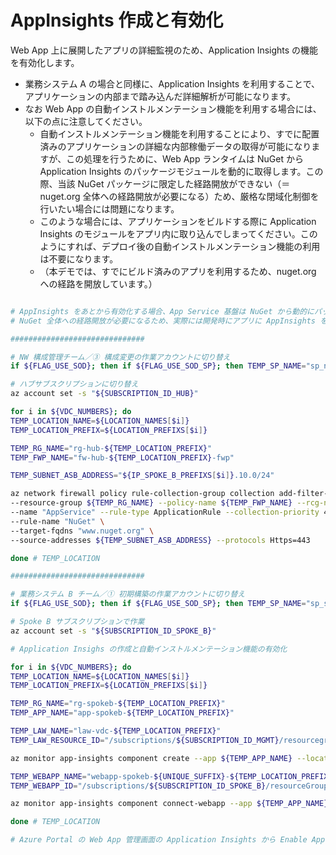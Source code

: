 # AppInsights 作成と有効化

Web App 上に展開したアプリの詳細監視のため、Application Insights の機能を有効化します。

- 業務システム A の場合と同様に、Application Insights を利用することで、アプリケーションの内部まで踏み込んだ詳細解析が可能になります。
- なお Web App の自動インストルメンテーション機能を利用する場合には、以下の点に注意してください。
  - 自動インストルメンテーション機能を利用することにより、すでに配置済みのアプリケーションの詳細な内部稼働データの取得が可能になりますが、この処理を行うために、Web App ランタイムは NuGet から Application Insights のパッケージモジュールを動的に取得します。この際、当該 NuGet パッケージに限定した経路開放ができない（＝nuget.org 全体への経路開放が必要になる）ため、厳格な閉域化制御を行いたい場合には問題になります。
  - このような場合には、アプリケーションをビルドする際に Application Insights のモジュールをアプリ内に取り込んでしまってください。このようにすれば、デプロイ後の自動インストルメンテーション機能の利用は不要になります。
  - （本デモでは、すでにビルド済みのアプリを利用するため、nuget.org への経路を開放しています。）

```bash

# AppInsights をあとから有効化する場合、App Service 基盤は NuGet から動的にパッケージを取得する
# NuGet 全体への経路開放が必要になるため、実際には開発時にアプリに AppInsights を仕込んでからデプロイすることを推奨

##############################

# NW 構成管理チーム／③ 構成変更の作業アカウントに切り替え
if ${FLAG_USE_SOD}; then if ${FLAG_USE_SOD_SP}; then TEMP_SP_NAME="sp_nw_change"; az login --service-principal --username ${SP_APP_IDS[${TEMP_SP_NAME}]} --password "${SP_PWDS[${TEMP_SP_NAME}]}" --tenant ${PRIMARY_DOMAIN_NAME} --allow-no-subscriptions; else az account clear; az login -u "user_nw_change@${PRIMARY_DOMAIN_NAME}" -p "${ADMIN_PASSWORD}"; fi; fi

# ハブサブスクリプションに切り替え
az account set -s "${SUBSCRIPTION_ID_HUB}"

for i in ${VDC_NUMBERS}; do
TEMP_LOCATION_NAME=${LOCATION_NAMES[$i]}
TEMP_LOCATION_PREFIX=${LOCATION_PREFIXS[$i]}

TEMP_RG_NAME="rg-hub-${TEMP_LOCATION_PREFIX}"
TEMP_FWP_NAME="fw-hub-${TEMP_LOCATION_PREFIX}-fwp"

TEMP_SUBNET_ASB_ADDRESS="${IP_SPOKE_B_PREFIXS[$i]}.10.0/24"

az network firewall policy rule-collection-group collection add-filter-collection \
--resource-group ${TEMP_RG_NAME} --policy-name ${TEMP_FWP_NAME} --rcg-name "DefaultApplicationRuleCollectionGroup" \
--name "AppService" --rule-type ApplicationRule --collection-priority 40100 --action Allow \
--rule-name "NuGet" \
--target-fqdns "www.nuget.org" \
--source-addresses ${TEMP_SUBNET_ASB_ADDRESS} --protocols Https=443

done # TEMP_LOCATION

##############################

# 業務システム B チーム／① 初期構築の作業アカウントに切り替え
if ${FLAG_USE_SOD}; then if ${FLAG_USE_SOD_SP}; then TEMP_SP_NAME="sp_spokeb_dev"; az login --service-principal --username ${SP_APP_IDS[${TEMP_SP_NAME}]} --password "${SP_PWDS[${TEMP_SP_NAME}]}" --tenant ${PRIMARY_DOMAIN_NAME} --allow-no-subscriptions; else az account clear; az login -u "user_spokeb_dev@${PRIMARY_DOMAIN_NAME}" -p "${ADMIN_PASSWORD}"; fi; fi

# Spoke B サブスクリプションで作業
az account set -s "${SUBSCRIPTION_ID_SPOKE_B}"

# Application Insighs の作成と自動インストルメンテーション機能の有効化

for i in ${VDC_NUMBERS}; do
TEMP_LOCATION_NAME=${LOCATION_NAMES[$i]}
TEMP_LOCATION_PREFIX=${LOCATION_PREFIXS[$i]}

TEMP_RG_NAME="rg-spokeb-${TEMP_LOCATION_PREFIX}"
TEMP_APP_NAME="app-spokeb-${TEMP_LOCATION_PREFIX}"

TEMP_LAW_NAME="law-vdc-${TEMP_LOCATION_PREFIX}"
TEMP_LAW_RESOURCE_ID="/subscriptions/${SUBSCRIPTION_ID_MGMT}/resourcegroups/rg-vdc-${TEMP_LOCATION_PREFIX}/providers/microsoft.operationalinsights/workspaces/${TEMP_LAW_NAME}"

az monitor app-insights component create --app ${TEMP_APP_NAME} --location ${TEMP_LOCATION_NAME} --kind web --resource-group ${TEMP_RG_NAME} --workspace ${TEMP_LAW_RESOURCE_ID}

TEMP_WEBAPP_NAME="webapp-spokeb-${UNIQUE_SUFFIX}-${TEMP_LOCATION_PREFIX}"
TEMP_WEBAPP_ID="/subscriptions/${SUBSCRIPTION_ID_SPOKE_B}/resourceGroups/${TEMP_RG_NAME}/providers/Microsoft.Web/sites/${TEMP_WEBAPP_NAME}"

az monitor app-insights component connect-webapp --app ${TEMP_APP_NAME} --resource-group ${TEMP_RG_NAME} --web-app ${TEMP_WEBAPP_ID} --enable-debugger false --enable-profiler false

done # TEMP_LOCATION

# Azure Portal の Web App 管理画面の Application Insights から Enable Application Insights を行い、各種のプロパティを設定する

```
